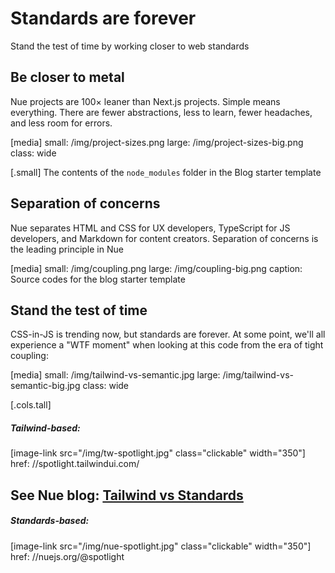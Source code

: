 
# Standards are forever
Stand the test of time by working closer to web standards

## Be closer to metal
Nue projects are 100× leaner than Next.js projects. Simple means everything. There are fewer abstractions, less to learn, fewer headaches, and less room for errors.

[media]
  small: /img/project-sizes.png
  large: /img/project-sizes-big.png
  class: wide

[.small]
  The contents of the `node_modules` folder in the Blog starter template



## Separation of concerns
Nue separates HTML and CSS for UX developers, TypeScript for JS developers, and Markdown for content creators. Separation of concerns is the leading principle in Nue

[media]
  small: /img/coupling.png
  large: /img/coupling-big.png
  caption: Source codes for the blog starter template



## Stand the test of time
CSS-in-JS is trending now, but standards are forever. At some point, we'll all experience a "WTF moment" when looking at this code from the era of tight coupling:

[media]
  small: /img/tailwind-vs-semantic.jpg
  large: /img/tailwind-vs-semantic-big.jpg
  class: wide


[.cols.tall]
  ##### Tailwind-based:

  [image-link src="/img/tw-spotlight.jpg" class="clickable" width="350"]
    href: //spotlight.tailwindui.com/

  See Nue blog: [Tailwind vs Standards](/blog/tailwind-vs-semantic-css/)
  ---
  ##### Standards-based:

  [image-link src="/img/nue-spotlight.jpg" class="clickable" width="350"]
    href: //nuejs.org/@spotlight





